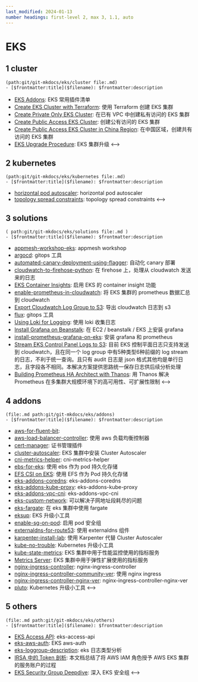```yaml
---
last_modified: 2024-01-13
number headings: first-level 2, max 3, 1.1, auto
---
```


# EKS
## 1 cluster 
```expander
(path:git/git-mkdocs/eks/cluster file:.md)
- [$frontmatter:title]($filename): $frontmatter:description
```
- [EKS Addons](eks-cluster-addons-list): EKS 常用插件清单
- [Create EKS Cluster with Terraform](eks-cluster-with-terraform): 使用 Terraform 创建 EKS 集群
- [Create Private Only EKS Cluster](eks-private-access-cluster): 在已有 VPC 中创建私有访问的 EKS 集群
- [Create Public Access EKS Cluster](eks-public-access-cluster): 创建公有访问的 EKS 集群
- [Create Public Access EKS Cluster in China Region](eks-public-access-cluster-in-china-region): 在中国区域，创建共有访问的 EKS 集群
- [EKS Upgrade Procedure](eks-upgrade-procedure): EKS 集群升级
<-->

## 2 kubernetes
```expander
(path:git/git-mkdocs/eks/kubernetes file:.md)
- [$frontmatter:title]($filename): $frontmatter:description
```
- [horizontal pod autoscaler](k8s-hpa-horizontal-pod-autoscaler): horizontal pod autoscaler
- [topology spread constraints](k8s-topology-spread-constraints): topology spread constraints
<-->

## 3 solutions
```expander
( path:git/git-mkdocs/eks/solutions file:.md )
- [$frontmatter:title]($filename): $frontmatter:description
```
- [appmesh-workshop-eks](appmesh-workshop-eks): appmesh workshop
- [argocd](argocd-lab): gitops 工具
- [automated-canary-deployment-using-flagger](automated-canary-deployment-using-flagger): 自动化 canary 部署
- [cloudwatch-to-firehose-python](cloudwatch-to-firehose-python): 在 firehose 上，处理从 cloudwatch 发送来的日志
- [EKS Container Insights](eks-container-insights): 启用 EKS 的 container insight 功能
- [enable-prometheus-in-cloudwatch](enable-prometheus-in-cloudwatch): 将 EKS 集群的 prometheus 数据汇总到 cloudwatch
- [Export Cloudwatch Log Group to S3](export-cloudwatch-log-group-to-s3): 导出 cloudwatch 日志到 s3
- [flux](flux-lab): gitops 工具
- [Using Loki for Logging](grafana-loki): 使用 loki 收集日志
- [Install Grafana on Beanstalk](install-grafana-on-beanstalk): 在 EC2 / beanstalk / EKS 上安装 grafana 
- [install-prometheus-grafana-on-eks](install-prometheus-grafana): 安装 grafana 和 prometheus
- [Stream EKS Control Panel Logs to S3](stream-k8s-control-panel-logs-to-s3): 目前 EKS 控制平面日志只支持发送到 cloudwatch，且在同一个 log group 中有5种类型6种前缀的 log stream 的日志，不利于统一查询。且只有 audit 日志是 json 格式其他均是单行日志，且字段各不相同。本解决方案提供思路统一保存日志供后续分析处理
- [Building Prometheus HA Architect with Thanos](TC-prometheus-ha-architect-with-thanos): 用 Thanos 解决 Prometheus 在多集群大规模环境下的高可用性、可扩展性限制
<-->

## 4 addons 
```expander
(file:.md path:git/git-mkdocs/eks/addons) 
- [$frontmatter:title]($filename): $frontmatter:description
```
- [aws-for-fluent-bit](aws-for-fluent-bit): 
- [aws-load-balancer-controller](aws-load-balancer-controller): 使用 aws 负载均衡控制器
- [cert-manager](cert-manager): 证书管理插件
- [cluster-autoscaler](cluster-autoscaler): EKS 集群中安装 Cluster Autoscaler
- [cni-metrics-helper](cni-metrics-helper): cni-metrics-helper
- [ebs-for-eks](ebs-for-eks): 使用 ebs 作为 pod 持久化存储 
- [EFS CSI on EKS](efs-csi): 使用 EFS 作为 Pod 持久化存储
- [eks-addons-coredns](eks-addons-coredns): eks-addons-coredns
- [eks-addons-kube-proxy](eks-addons-kube-proxy): eks-addons-kube-proxy
- [eks-addons-vpc-cni](eks-addons-vpc-cni): eks-addons-vpc-cni
- [eks-custom-network](eks-custom-network): 可以解决子网地址段耗尽的问题
- [eks-fargate](eks-fargate-lab): 在 eks 集群中使用 fargate
- [eksup](eksup): EKS 升级小工具
- [enable-sg-on-pod](enable-sg-on-pod): 启用 pod 安全组
- [externaldns-for-route53](externaldns-for-route53): 使用 externaldns 组件
- [karpenter-install-lab](karpenter-lab): 使用 Karpenter 代替 Cluster Autoscaler
- [kube-no-trouble](kube-no-trouble): Kubernetes 升级小工具
- [kube-state-metrics](kube-state-metrics): EKS 集群中用于性能监控使用的指标服务
- [Metrics Server](metrics-server): EKS 集群中用于弹性扩展使用的指标服务
- [nginx-ingress-controller](nginx-ingress-controller): nginx-ingress-controller
- [nginx-ingress-controller-community-ver](nginx-ingress-controller-community-ver): 使用 nginx ingress
- [nginx-ingress-controller-nginx-ver](nginx-ingress-controller-nginx-ver): nginx-ingress-controller-nginx-ver
- [pluto](pluto): Kubernetes 升级小工具
<-->

## 5 others
```expander
(file:.md path:git/git-mkdocs/eks/others) 
- [$frontmatter:title]($filename): $frontmatter:description
```
- [EKS Access API](others/eks-access-api.md): eks-access-api
- [eks-aws-auth](eks-aws-auth): EKS aws-auth
- [eks-loggroup-description](eks-loggroup-description): eks 日志类型分析
- [IRSA 中的 Token 剖析](TC-eks-irsa-token-deep-dive-lab): 本文档总结了将 AWS IAM 角色授予 AWS EKS 集群的服务账户的过程
- [EKS Security Group Deepdive](TC-security-group-for-eks-deepdive): 深入 EKS 安全组
<-->



